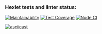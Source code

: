 ### Hexlet tests and linter status:

[![Maintainability](https://api.codeclimate.com/v1/badges/a6a74afff2d5a22c7383/maintainability)](https://codeclimate.com/github/isour/frontend-project-lvl2/maintainability)
[![Test Coverage](https://api.codeclimate.com/v1/badges/a6a74afff2d5a22c7383/test_coverage)](https://codeclimate.com/github/isour/frontend-project-lvl2/test_coverage)
[![Node CI](https://github.com/isour/frontend-project-lvl2/workflows/hexlet-check/badge.svg)](https://github.com/isour/frontend-project-lvl2/actions)

[![asciicast](https://asciinema.org/a/4evu0Sqrh6c8DCaHpjghzncx5.svg)](https://asciinema.org/a/4evu0Sqrh6c8DCaHpjghzncx5)
